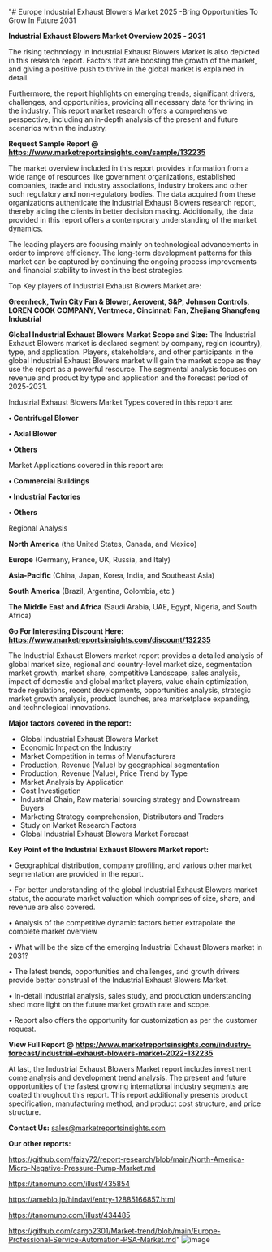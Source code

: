 "# Europe Industrial Exhaust Blowers Market 2025 -Bring Opportunities To Grow In Future 2031

<Strong> Industrial Exhaust Blowers Market Overview 2025 - 2031</strong>

The rising technology in Industrial Exhaust Blowers Market is also depicted in this research report. Factors that are boosting the growth of the market, and giving a positive push to thrive in the global market is explained in detail.

Furthermore, the report highlights on emerging trends, significant drivers, challenges, and opportunities, providing all necessary data for thriving in the industry. This report market research offers a comprehensive perspective, including an in-depth analysis of the present and future scenarios within the industry.

<strong>Request Sample Report @ <a href=https://www.marketreportsinsights.com/sample/132235>https://www.marketreportsinsights.com/sample/132235</a></strong>

The market overview included in this report provides information from a wide range of resources like government organizations, established companies, trade and industry associations, industry brokers and other such regulatory and non-regulatory bodies. The data acquired from these organizations authenticate the Industrial Exhaust Blowers research report, thereby aiding the clients in better decision making. Additionally, the data provided in this report offers a contemporary understanding of the market dynamics.

The leading players are focusing mainly on technological advancements in order to improve efficiency. The long-term development patterns for this market can be captured by continuing the ongoing process improvements and financial stability to invest in the best strategies.

Top Key players of Industrial Exhaust Blowers Market are:

<strong>Greenheck, Twin City Fan & Blower, Aerovent, S&P, Johnson Controls, LOREN COOK COMPANY, Ventmeca, Cincinnati Fan, Zhejiang Shangfeng Industrial</strong>

<strong><b>Global Industrial Exhaust Blowers Market Scope and Size:</b></strong>
The Industrial Exhaust Blowers market is declared segment by company, region (country), type, and application. Players, stakeholders, and other participants in the global Industrial Exhaust Blowers market will gain the market scope as they use the report as a powerful resource. The segmental analysis focuses on revenue and product by type and application and the forecast period of 2025-2031.

Industrial Exhaust Blowers Market Types covered in this report are:

<strong>• Centrifugal Blower

• Axial Blower

• Others</strong>

Market Applications covered in this report are:

<strong>• Commercial Buildings

• Industrial Factories

• Others</strong> 

Regional Analysis

<strong>North America</strong> (the United States, Canada, and Mexico)

<strong>Europe</strong> (Germany, France, UK, Russia, and Italy)

<strong>Asia-Pacific</strong> (China, Japan, Korea, India, and Southeast Asia)

<strong>South America</strong> (Brazil, Argentina, Colombia, etc.)

<strong>The Middle East and Africa</strong> (Saudi Arabia, UAE, Egypt, Nigeria, and South Africa)

<strong>Go For Interesting Discount Here: <a href=https://www.marketreportsinsights.com/discount/132235>https://www.marketreportsinsights.com/discount/132235</a></strong>

The Industrial Exhaust Blowers market report provides a detailed analysis of global market size, regional and country-level market size, segmentation market growth, market share, competitive Landscape, sales analysis, impact of domestic and global market players, value chain optimization, trade regulations, recent developments, opportunities analysis, strategic market growth analysis, product launches, area marketplace expanding, and technological innovations.

<strong><b>Major factors covered in the report:</b></strong>
<ul>
  <li>Global Industrial Exhaust Blowers Market </li>
  <li>Economic Impact on the Industry</li>
  <li>Market Competition in terms of Manufacturers</li>
  <li>Production, Revenue (Value) by geographical segmentation</li>
  <li>Production, Revenue (Value), Price Trend by Type</li>
  <li>Market Analysis by Application</li>
  <li>Cost Investigation</li>
  <li>Industrial Chain, Raw material sourcing strategy and Downstream Buyers</li>
  <li>Marketing Strategy comprehension, Distributors and Traders</li>
  <li>Study on Market Research Factors</li>
  <li>Global Industrial Exhaust Blowers Market Forecast</li>
</ul>

<strong><b>Key Point of the Industrial Exhaust Blowers Market report:</b></strong>

• Geographical distribution, company profiling, and various other market segmentation are provided in the report.

• For better understanding of the global Industrial Exhaust Blowers market status, the accurate market valuation which comprises of size, share, and revenue are also covered.

• Analysis of the competitive dynamic factors better extrapolate the complete market overview

• What will be the size of the emerging Industrial Exhaust Blowers market in 2031?

• The latest trends, opportunities and challenges, and growth drivers provide better construal of the Industrial Exhaust Blowers Market.

• In-detail industrial analysis, sales study, and production understanding shed more light on the future market growth rate and scope.

• Report also offers the opportunity for customization as per the customer request.

<strong><b>View Full Report @ <a href=https://www.marketreportsinsights.com/industry-forecast/industrial-exhaust-blowers-market-2022-132235>https://www.marketreportsinsights.com/industry-forecast/industrial-exhaust-blowers-market-2022-132235</a></b></strong>


At last, the Industrial Exhaust Blowers Market report includes investment come analysis and development trend analysis. The present and future opportunities of the fastest growing international industry segments are coated throughout this report. This report additionally presents product specification, manufacturing method, and product cost structure, and price structure.

<strong>Contact Us:</strong>
sales@marketreportsinsights.com

<strong>Our other reports:</strong>

<a href=https://github.com/faizy72/report-research/blob/main/North-America-Micro-Negative-Pressure-Pump-Market.md>https://github.com/faizy72/report-research/blob/main/North-America-Micro-Negative-Pressure-Pump-Market.md</a>

<a href=https://tanomuno.com/illust/435854>https://tanomuno.com/illust/435854</a>

<a href=https://ameblo.jp/hindavi/entry-12885166857.html>https://ameblo.jp/hindavi/entry-12885166857.html</a>

<a href=https://tanomuno.com/illust/434485>https://tanomuno.com/illust/434485</a>

<a href=https://github.com/cargo2301/Market-trend/blob/main/Europe-Professional-Service-Automation-PSA-Market.md>https://github.com/cargo2301/Market-trend/blob/main/Europe-Professional-Service-Automation-PSA-Market.md</a>"
![image](https://github.com/user-attachments/assets/20324d8c-6ee5-47bc-be65-c58540e2409e)

